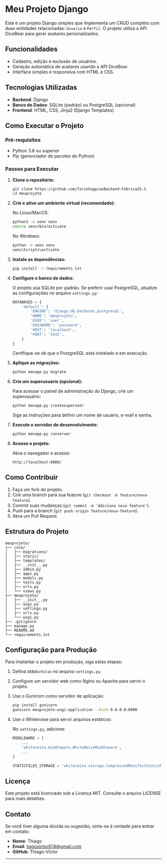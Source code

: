 # Meu Projeto Django

Este é um projeto Django simples que implementa um CRUD completo com duas entidades relacionadas: `Usuario` e `Perfil`. O projeto utiliza a API DiceBear para gerar avatares personalizados.

## Funcionalidades

- Cadastro, edição e exclusão de usuários.
- Geração automática de avatares usando a API DiceBear.
- Interface simples e responsiva com HTML e CSS.

## Tecnologias Utilizadas

- **Backend**: Django
- **Banco de Dados**: SQLite (padrão) ou PostgreSQL (opcional)
- **Frontend**: HTML, CSS, Jinja2 (Django Templates)

## Como Executar o Projeto

### Pré-requisitos

- Python 3.8 ou superior
- Pip (gerenciador de pacotes do Python)

### Passos para Executar

1. **Clone o repositório:**

   ```bash
   git clone https://github.com/farinhagp/wsBackend-Fabrica25.1
   cd meuprojeto
   ```

2. **Crie e ative um ambiente virtual (recomendado):**

   No Linux/MacOS:

   ```bash
   python3 -m venv venv
   source venv/bin/activate
   ```

   No Windows:

   ```bash
   python -m venv venv
   venv\Scripts\activate
   ```

3. **Instale as dependências:**

   ```bash
   pip install -r requirements.txt
   ```

4. **Configure o banco de dados:**

   O projeto usa SQLite por padrão. Se preferir usar PostgreSQL, atualize as configurações no arquivo `settings.py`:

   ```python
   DATABASES = {
       'default': {
           'ENGINE': 'django.db.backends.postgresql',
           'NAME': 'meuprojeto',
           'USER': 'user',
           'PASSWORD': 'password',
           'HOST': 'localhost',
           'PORT': '5432',
       }
   }
   ```

   Certifique-se de que o PostgreSQL está instalado e em execução.

5. **Aplique as migrações:**

   ```bash
   python manage.py migrate
   ```

6. **Crie um superusuário (opcional):**

   Para acessar o painel de administração do Django, crie um superusuário:

   ```bash
   python manage.py createsuperuser
   ```

   Siga as instruções para definir um nome de usuário, e-mail e senha.

7. **Execute o servidor de desenvolvimento:**

   ```bash
   python manage.py runserver
   ```

8. **Acesse o projeto:**

   Abra o navegador e acesse:

   ```
   http://localhost:8000/
   ```

## Como Contribuir

1. Faça um fork do projeto.
2. Crie uma branch para sua feature (`git checkout -b feature/nova-feature`).
3. Commit suas mudanças (`git commit -m 'Adiciona nova feature'`).
4. Push para a branch (`git push origin feature/nova-feature`).
5. Abra um Pull Request.

## Estrutura do Projeto

```
meuprojeto/
├── core/
│   ├── migrations/
│   ├── static/
│   ├── templates/
│   ├── __init__.py
│   ├── admin.py
│   ├── apps.py
│   ├── models.py
│   ├── tests.py
│   ├── urls.py
│   └── views.py
├── meuprojeto/
│   ├── __init__.py
│   ├── asgi.py
│   ├── settings.py
│   ├── urls.py
│   └── wsgi.py
├── .gitignore
├── manage.py
├── README.md
└── requirements.txt
```

## Configuração para Produção

Para implantar o projeto em produção, siga estas etapas:

1. Defina `DEBUG=False` no arquivo `settings.py`.

2. Configure um servidor web como Nginx ou Apache para servir o projeto.

3. Use o Gunicorn como servidor de aplicação:

   ```bash
   pip install gunicorn
   gunicorn meuprojeto.wsgi:application --bind 0.0.0.0:8000
   ```

4. Use o Whitenoise para servir arquivos estáticos:

   No `settings.py`, adicione:

   ```python
   MIDDLEWARE = [
       ...
       'whitenoise.middleware.WhiteNoiseMiddleware',
       ...
   ]

   STATICFILES_STORAGE = 'whitenoise.storage.CompressedManifestStaticFilesStorage'
   ```

## Licença

Este projeto está licenciado sob a Licença MIT. Consulte o arquivo LICENSE para mais detalhes.

## Contato

Se você tiver alguma dúvida ou sugestão, sinta-se à vontade para entrar em contato:

- **Nome**: Thiago
- **Email**: [tiagovictor674@gmail.com](mailto\:thiagovictor674@gmail.com)
- **GitHub**: Thiago-Victor

---
